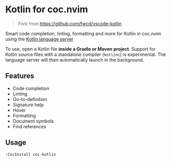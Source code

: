 # Kotlin for coc.nvim

> Fork from https://github.com/fwcd/vscode-kotlin

Smart code completion, linting, formatting and more for Kotlin in coc.nvim using the [Kotlin language server](https://github.com/fwcd/kotlin-language-server)

To use, open a Kotlin file **inside a Gradle or Maven project**. Support for Kotlin source files with a standalone compiler (`kotlinc`) is experimental. The language server will then automatically launch in the background.

## Features

- Code completion
- Linting
- Go-to-definition
- Signature help
- Hover
- Formatting
- Document symbols
- Find references

## Usage

```
:CocInstall coc-kotlin
```
